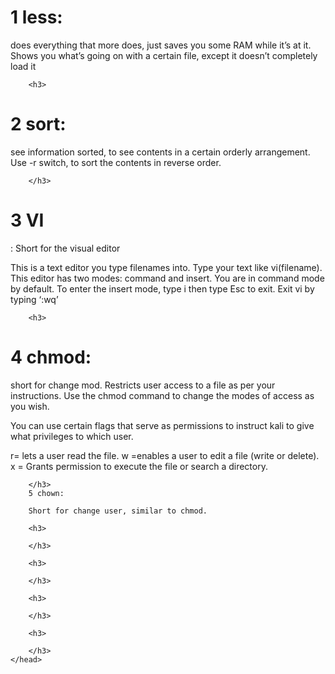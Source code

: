 <html>
    <head>
        <h3>
<h1>1 less:</h1> 

does everything that more does, just saves you some RAM while it’s at it. Shows you what’s going on with a certain file, except it doesn’t completely load it
        </h3>

        <h3>
  <h1> 2 sort:</h1>
  
  see information sorted, to see contents in a certain orderly arrangement. Use -r switch, to sort the contents in reverse order.

          
        </h3>
<H1>3 VI </H1>

: Short for the visual editor

This is a text editor you type filenames into. Type your text like vi(filename). This editor has two modes: command and insert. You are in command mode by default. To enter the insert mode, type i then type Esc to exit. Exit vi by typing ‘:wq’


        <h3>
<H1>4 chmod:</H1>

short for change mod. Restricts user access to a file as per your instructions. Use the chmod command to change the modes of access as you wish.

You can use certain flags that serve as permissions to instruct kali to give what privileges to which user.

r= lets a user read the file.
w =enables a user to edit a file (write or delete).
x = Grants permission to execute the file or search a directory.

            
        </h3>
        5 chown:
        
        Short for change user, similar to chmod.

        <h3>
            
        </h3>

        <h3>
            
        </h3>

        <h3>
            
        </h3>

        <h3>
            
        </h3>
    </head>
</html>